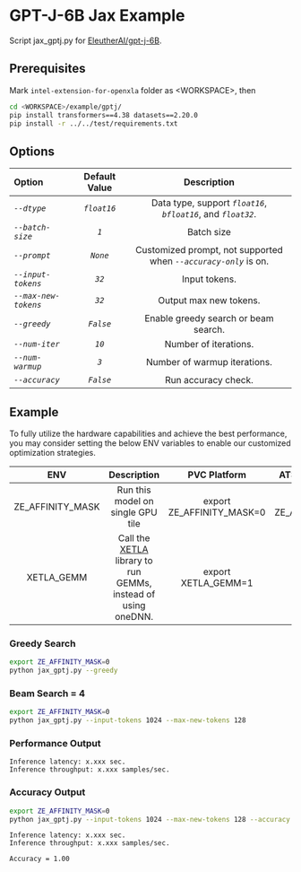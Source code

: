 # GPT-J-6B Jax Example

Script jax_gptj.py for [EleutherAI/gpt-j-6B](https://huggingface.co/EleutherAI/gpt-j-6b).

## Prerequisites

Mark `intel-extension-for-openxla` folder as \<WORKSPACE\>, then
```bash
cd <WORKSPACE>/example/gptj/
pip install transformers==4.38 datasets==2.20.0
pip install -r ../../test/requirements.txt
```

## Options

| Option | Default Value | Description|
| :-- | :--: | :--: |
| *```--dtype```*| *```float16```*| Data type, support *```float16```*, *```bfloat16```*, and *```float32```*. |
| *```--batch-size```*| *```1```*| Batch size |
| *```--prompt```*| *```None```*| Customized prompt, not supported  when *```--accuracy-only```* is on. |
| *```--input-tokens```*| *```32```*| Input tokens. |
| *```--max-new-tokens```*| *```32```*| Output max new tokens. |
| *```--greedy```*| *```False```*| Enable greedy search or beam search. |
| *```--num-iter```*| *```10```*| Number of iterations. |
| *```--num-warmup```*| *```3```*| Number of warmup iterations. |
| *```--accuracy```*| *```False```*| Run accuracy check. |

## Example

To fully utilize the hardware capabilities and achieve the best performance, you may consider setting the below ENV variables to enable our customized optimization strategies.

| **ENV** | **Description** | **PVC Platform** | **ATSM/DG2 Platform** | 
| :---: | :---: | :---: |:---: |
| ZE_AFFINITY_MASK | Run this model on single GPU tile |export ZE_AFFINITY_MASK=0 | export ZE_AFFINITY_MASK=0 |
| XETLA_GEMM | Call the [XETLA](https://github.com/intel/xetla) library to run GEMMs, instead of using oneDNN.|export XETLA_GEMM=1 | NA |

### Greedy Search

```bash
export ZE_AFFINITY_MASK=0
python jax_gptj.py --greedy
```

### Beam Search = 4

```bash
export ZE_AFFINITY_MASK=0
python jax_gptj.py --input-tokens 1024 --max-new-tokens 128
```

### Performance Output
```
Inference latency: x.xxx sec.
Inference throughput: x.xxx samples/sec.
```

### Accuracy Output

```bash
export ZE_AFFINITY_MASK=0
python jax_gptj.py --input-tokens 1024 --max-new-tokens 128 --accuracy
```

```
Inference latency: x.xxx sec.
Inference throughput: x.xxx samples/sec.

Accuracy = 1.00
```
